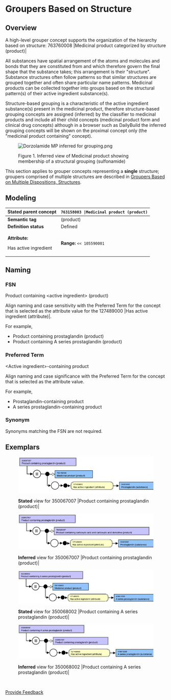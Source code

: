 # Groupers Based on Structure

## Overview

A high-level grouper concept supports the organization of the hierarchy based on structure: 763760008 |Medicinal product categorized by structure (product)|

All substances have spatial arrangement of the atoms and molecules and bonds that they are constituted from and which therefore govern the final shape that the substance takes; this arrangement is their "structure". Substance structures often follow patterns so that similar structures are grouped together and often share particular name patterns. Medicinal products can be collected together into groups based on the structural pattern(s) of their active ingredient substance(s).

Structure-based grouping is a characteristic of the active ingredient substance(s) present in the medicinal product, therefore structure-based grouping concepts are assigned (inferred) by the classifier to medicinal products and include all their child concepts (medicinal product form and clinical drug concepts) although in a browser such as DailyBuild the inferred grouping concepts will be shown on the proximal concept only (the "medicinal product containing" concept).

<figure><img src="https://confluence.ihtsdotools.org/download/attachments/293568800/Dorzolamide%20MP%20inferred%20for%20grouping.png?version=1&#x26;modificationDate=1748543649000&#x26;api=v2" alt="Dorzolamide MP inferred for grouping.png"><figcaption><p>Figure 1. Inferred view of Medicinal product showing membership of a structural grouping (sulfonamide)</p></figcaption></figure>

This section applies to grouper concepts representing a **single** structure; groupers comprised of multiple structures are described in [Groupers Based on Multiple Dispositions, Structures](../../../../../../authoring/pharmaceutical-and-biologic-product/174691077.html).

## Modeling

| **Stated parent concept**                                      | `763158003 \|Medicinal product (product)`                                                                                                                                                                                                                                                                                                                                                                                                                                                                                                                                                                                       |
| -------------------------------------------------------------- | ------------------------------------------------------------------------------------------------------------------------------------------------------------------------------------------------------------------------------------------------------------------------------------------------------------------------------------------------------------------------------------------------------------------------------------------------------------------------------------------------------------------------------------------------------------------------------------------------------------------------------- |
| **Semantic tag**                                               | (product)                                                                                                                                                                                                                                                                                                                                                                                                                                                                                                                                                                                                                       |
| **Definition status**                                          | Defined                                                                                                                                                                                                                                                                                                                                                                                                                                                                                                                                                                                                                         |
| <p><strong>Attribute:</strong></p><p>Has active ingredient</p> | <p></p><p><strong>Range:</strong> <code>&#x3C;&#x3C; 105590001 |Substance (substance)|</code></p><ul><li>While the allowed range is broader, the |Medicinal product| grouper concepts based on structure should only use primitive grouper concepts that are descendants of <code>312413002 |Substance categorized by structure (substance)|</code> as attribute values.<br></li></ul><p><strong>Cardinality:</strong> 0..*</p><ul><li>While the allowed range is broader, the |Medicinal product| grouper concepts based on structure should have one and only one <code>|Has active ingredient (attribute)|</code>.</li></ul> |

## Naming

### FSN

Product containing \<active ingredient> (product)

Align naming and case sensitivity with the Preferred Term for the concept that is selected as the attribute value for the 127489000 |Has active ingredient (attribute)|.

For example,

* Product containing prostaglandin (product)
* Product containing A series prostaglandin (product)

### Preferred Term

\<Active ingredient>-containing product

Align naming and case significance with the Preferred Term for the concept that is selected as the attribute value.

For example,

* Prostaglandin-containing product
* A series prostaglandin-containing product

### Synonym

Synonyms matching the FSN are not required.

## Exemplars

<figure><img src="../../../../../../.gitbook/assets/image (27) (1) (1).png" alt=""><figcaption><p><strong>Stated</strong> view for 350067007 |Product containing prostaglandin (product)|</p></figcaption></figure>

<figure><img src="../../../../../../.gitbook/assets/image (28) (1) (1).png" alt=""><figcaption><p><strong>Inferred</strong> view for 350067007 |Product containing prostaglandin (product)|</p></figcaption></figure>

<figure><img src="../../../../../../.gitbook/assets/image (29) (1) (1).png" alt=""><figcaption><p><strong>Stated</strong> view for 350068002 |Product containing A series prostaglandin (product)|</p></figcaption></figure>

<figure><img src="../../../../../../.gitbook/assets/image (30) (1) (1).png" alt=""><figcaption><p><strong>Inferred</strong> view for 350068002 |Product containing A series prostaglandin (product)|</p></figcaption></figure>

<figure><img src="../../../../../../authoring/pharmaceutical-and-biologic-product/images/174691044.png" alt=""><figcaption></figcaption></figure>

<a href="https://docs.google.com/forms/d/e/1FAIpQLScTmbZIf0UEQwYDkY27EEWBkaiYkHSbR0_9DmFrMLXoQLyL7Q/viewform?usp=pp_url&#x26;entry.1767247133=SCT+Editorial+Guide&#x26;entry.670899847=Groupers%20Based%20on%20Structure" class="button primary">Provide Feedback</a>
